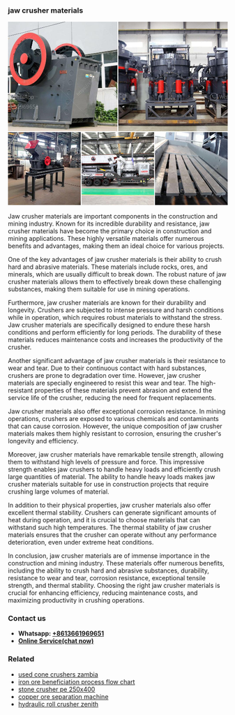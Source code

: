 <h3>jaw crusher materials</h3><img src='1708408255.jpg' alt=''><p>Jaw crusher materials are important components in the construction and mining industry. Known for its incredible durability and resistance, jaw crusher materials have become the primary choice in construction and mining applications. These highly versatile materials offer numerous benefits and advantages, making them an ideal choice for various projects.</p><p>One of the key advantages of jaw crusher materials is their ability to crush hard and abrasive materials. These materials include rocks, ores, and minerals, which are usually difficult to break down. The robust nature of jaw crusher materials allows them to effectively break down these challenging substances, making them suitable for use in mining operations.</p><p>Furthermore, jaw crusher materials are known for their durability and longevity. Crushers are subjected to intense pressure and harsh conditions while in operation, which requires robust materials to withstand the stress. Jaw crusher materials are specifically designed to endure these harsh conditions and perform efficiently for long periods. The durability of these materials reduces maintenance costs and increases the productivity of the crusher.</p><p>Another significant advantage of jaw crusher materials is their resistance to wear and tear. Due to their continuous contact with hard substances, crushers are prone to degradation over time. However, jaw crusher materials are specially engineered to resist this wear and tear. The high-resistant properties of these materials prevent abrasion and extend the service life of the crusher, reducing the need for frequent replacements.</p><p>Jaw crusher materials also offer exceptional corrosion resistance. In mining operations, crushers are exposed to various chemicals and contaminants that can cause corrosion. However, the unique composition of jaw crusher materials makes them highly resistant to corrosion, ensuring the crusher's longevity and efficiency.</p><p>Moreover, jaw crusher materials have remarkable tensile strength, allowing them to withstand high levels of pressure and force. This impressive strength enables jaw crushers to handle heavy loads and efficiently crush large quantities of material. The ability to handle heavy loads makes jaw crusher materials suitable for use in construction projects that require crushing large volumes of material.</p><p>In addition to their physical properties, jaw crusher materials also offer excellent thermal stability. Crushers can generate significant amounts of heat during operation, and it is crucial to choose materials that can withstand such high temperatures. The thermal stability of jaw crusher materials ensures that the crusher can operate without any performance deterioration, even under extreme heat conditions.</p><p>In conclusion, jaw crusher materials are of immense importance in the construction and mining industry. These materials offer numerous benefits, including the ability to crush hard and abrasive substances, durability, resistance to wear and tear, corrosion resistance, exceptional tensile strength, and thermal stability. Choosing the right jaw crusher materials is crucial for enhancing efficiency, reducing maintenance costs, and maximizing productivity in crushing operations.</p><h3>Contact us</h3><ul><li><strong>Whatsapp:&nbsp;<a href="https://wa.me/8613661969651">+8613661969651</a></strong></li><li><a href="https://swt.shibang-china.com/?git&amp;zhl&amp;jaw crusher materials"><strong>Online Service(chat now)</strong></a></li></ul><h3>Related</h3><ul><li><a href='used cone crushers zambia.md'>used cone crushers zambia</a></li><li><a href='iron ore beneficiation process flow chart.md'>iron ore beneficiation process flow chart</a></li><li><a href='stone crusher pe 250x400.md'>stone crusher pe 250x400</a></li><li><a href='copper ore separation machine.md'>copper ore separation machine</a></li><li><a href='hydraulic roll crusher zenith.md'>hydraulic roll crusher zenith</a></li></ul>